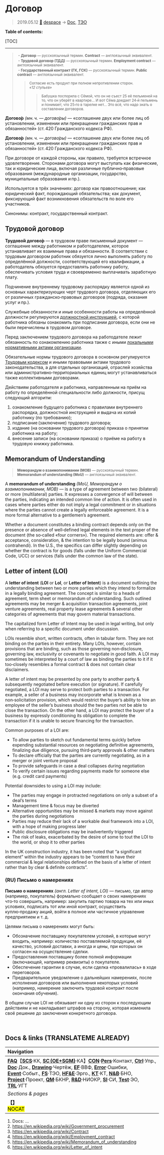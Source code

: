 # Договор
> 2019.05.12 [🚀](../index/index.md) [despace](index.md) → [Doc](doc.md), [ТЭО](fs.md)

**Table of contents:**

[TOC]

---

> <small> ・**Договор** — русскоязычный термин. **Contract** — англоязычный эквивалент.<br> ・**Трудовой договор (ТДД)** — русскоязычный термин. **Employment contract** — англоязычный эквивалент.<br> ・**Государственный контракт (ГК, ГСК)** — русскоязычный термин. **Public contract** — англоязычный эквивалент.</small>  
>> <small>Согласие есть продукт при полном непротивлении сторон.<br> *«12 стульев»*</small>  
>>> <small>Бабушка поспорила с Сёмой, что он не съест 25 её пельменей на то, что он уберёт в квартире… И вот Сёма доедает 24‑й пельмень и понимает, что 25‑го в тарелке нет… Это всё, что надо знать о составлении договоров.</small>

**Догово́р** *(мн. ч. — догово́ры)* — «соглашение двух или более лиц об установлении, изменении или прекращении гражданских прав и обязанностей» (ст. 420 Гражданского кодекса РФ).

**Догово́р** *(мн. ч. — догово́ры)* — «соглашение двух или более лиц об установлении, изменении или прекращении гражданских прав и обязанностей» (ст. 420 Гражданского кодекса РФ).

При договоре от каждой стороны, как правило, требуется встречное удовлетворение. Сторонами договора могут выступать как физические, так и юридические лица, включая различные публично‑правовые образования (международные организации, государство, муниципальные образования и пр.).

Используется в трёх значениях: договор как правоотношение; как юридический факт, порождающий обязательства; как документ, фиксирующий факт возникновения обязательств по воле его участников.

Синонимы: контракт, государственный контракт.



## Трудовой договор
**Трудово́й догово́р** — в трудовом праве письменный документ — соглашение между работником и работодателем, которое устанавливает их взаимные права и обязанности. В соответствии с трудовым договором работник обязуется лично выполнять работу по определённой должности, соответствующей его квалификации, а работодатель обязуется предоставлять работнику работу, обеспечивать условия труда и своевременно выплачивать заработную плату.

Подчинение внутреннему трудовому распорядку является одной из основных характеризующих черт трудового договора, отделяющих его от различных гражданско‑правовых договоров (подряда, оказания услуг и пр.).

Служебные обязанности и иные особенности работы на определённой должности регулируются [должностной инструкцией](дин.md), с которой работника обязаны ознакомить при подписании договора, если они не были перечислены в трудовом договоре.

Перед заключением трудового договора на работодателе лежит обязанность по ознакомлению работника также с иными [локальными нормативными актами организации](doc.md).

Обязательные нормы трудового договора в основном регулируются [Трудовым кодексом](labour_code_ru.md) и иными правовыми актами трудового законодательства, а для отдельных организаций, отраслей хозяйства или административно‑территориальных единиц могут устанавливаться также коллективными договорами.

Действиям работодателя и работника, направленным на приём на работу по определённой специальности либо должности, присущ следующий алгоритм:

   1. ознакомление будущего работника с правилами внутреннего распорядка, должностной инструкцией и выдача их копий работнику (по требованию);
   1. подписание (заключение) трудового договора;
   1. издание (на основании трудового договора) приказа о принятии работника на работу;
   1. внесение записи (на основании приказа) о приёме на работу в трудовую книжку работника.



## Memorandum of Understanding
> <small>**Меморандум о взаимопонимании (МОВ)** — русскоязычный термин. **Memorandum of understanding (MoU)** — англоязычный эквивалент.</small>

A **memorandum of understanding** *(MoU, Меморандум о взаимопонимании, МОВ)* — is a type of agreement between two (bilateral) or more (multilateral) parties. It expresses a convergence of will between the parties, indicating an intended common line of action. It is often used in cases where parties either do not imply a legal commitment or in situations where the parties cannot create a legally enforceable agreement. It is a more formal alternative to a gentlemen’s agreement.

Whether a document constitutes a binding contract depends only on the presence or absence of well‑defined legal elements in the text proper of the document (the so‑called «four corners»). The required elements are: offer & acceptance, consideration, & the intention to be legally bound (animus contrahendi). In the U.S., the specifics can differ slightly depending on whether the contract is for goods (falls under the Uniform Commercial Code, UCC) or services (falls under the common law of the state).



## Letter of intent (LOI)
A **letter of intent** (**LOI** or **LoI**, or **Letter of Intent**) is a document outlining the understanding between two or more parties which they intend to formalize in a legally binding agreement. The concept is similar to a heads of agreement, term sheet or memorandum of understanding. Such outlined agreements may be merger & acquisition transaction agreements, joint venture agreements, real property lease agreements & several other categories of agreements that may govern material transactions.

The capitalized form Letter of Intent may be used in legal writing, but only when referring to a specific document under discussion.

LOIs resemble short, written contracts, often in tabular form. They are not binding on the parties in their entirety. Many LOIs, however, contain provisions that are binding, such as those governing non‑disclosure, governing law, exclusivity or covenants to negotiate in good faith. A LOI may sometimes be interpreted by a court of law as binding the parties to it if it too‑closely resembles a formal contract & does not contain clear disclaimers.

A letter of intent may be presented by one party to another party & subsequently negotiated before execution (or signature). If carefully negotiated, a LOI may serve to protect both parties to a transaction. For example, a seller of a business may incorporate what is known as a non‑solicitation provision, which would restrict the buyer’s ability to hire an employee of the seller’s business should the two parties not be able to close the transaction. On the other hand, a LOI may protect the buyer of a business by expressly conditioning its obligation to complete the transaction if it is unable to secure financing for the transaction.

Common purposes of a LOI are:

   - To allow parties to sketch out fundamental terms quickly before expending substantial resources on negotiating definitive agreements, finalizing due diligence, pursuing third‑party approvals & other matters
   - To declare officially that the parties are currently negotiating, as in a merger or joint venture proposal
   - To provide safeguards in case a deal collapses during negotiation
   - To verify certain issues regarding payments made for someone else (e.g. credit card payments)

Potential downsides to using a LOI may include:

   - The parties may engage in protracted negotiations on only a subset of a deal’s terms
   - Management time & focus may be diverted
   - Alternative opportunities may be missed & markets may move against the parties during negotiations
   - Parties may reduce their lack of a workable deal framework into a LOI, with a hope of making progress later
   - Public disclosure obligations may be inadvertently triggered
   - The risk of leaks, exacerbated by the desire of some to tout the LOI to the world, or shop it to other parties

In the UK construction industry, it has been noted that “a significant element” within the industry appears to be “content to have their commercial & legal relationships defined on the basis of a letter of intent rather than by clear & definite contracts”.



### (RU) Письмо о намерениях
**Письмо о намерениях** *(англ. Letter of intent, LOI)* — письмо, где автор (например, покупатель) формально сообщает о своих намерениях что‑то совершить, например: закупить партию товара на тех или иных условиях, подписать тот или иной контракт, осуществить куплю‑продажу акций, войти в полное или частичное управление предприятием и т. д.

Целями письма о намерениях могут быть:

   - Обозначение поставщику покупателем условий, в которые могут входить, например: количество поставляемой продукции, её качество, условий доставки, а иногда и цены, при которых он согласен на осуществление сделки.
   - Предоставления поставщику более полной информации (включающей, например реквизиты) о покупателе.
   - Обеспечение гарантии в случае, если сделка «провалилась» в ходе переговоров.
   - Предварительное уведомление о дальнейших намерениях, после исполнения договоров или выполнения некоторых условий (например, намерение заключить трудовой контракт после окончания обучения).

В общем случае LOI не обязывает ни одну из сторон к последующим действиям и не накладывает штрафов на сторону, которая изменила своё решение до заключения конкретного договора.



<p style="page-break-after:always"> </p>

## Docs & links (TRANSLATEME ALREADY)
|Navigation|
|:-|
|**[FAQ](faq.md)**【**[SCS](scs.md)**·КК, **[SC (OE+SGM)](sc.md)**·КА】**[CON](contact.md)·[Pers](person.md)**·Контакт, **[Ctrl](control.md)**·Упр., **[Doc](doc.md)**·Док., **[Drawing](drawing.md)**·Чертёж, **[EF](ef.md)**·ВВФ, **[Error](error.md)**·Ошибки, **[Event](event.md)**·Событ., **[FS](fs.md)**·ТЭО, **[HF&E](hfe.md)**·Эрго., **[KT](kt.md)**·КТ, **[N&B](nnb.md)**·БНО, **[Project](project.md)**·Проект, **[QM](qm.md)**·БКНР, **[R&D](rnd.md)**·НИОКР, **[SI](si.md)**·СИ, **[Test](test.md)**·ЭО, **[TRL](trl.md)**·УГТ|
|*Sections & pages*|
|**【[](.md)】**<br> <mark>NOCAT</mark>|

   1. Docs: …
   1. <https://en.wikipedia.org/wiki/Government_procurement>
   1. <https://en.wikipedia.org/wiki/Contract>
   1. <https://en.wikipedia.org/wiki/Employment_contract>
   1. <https://en.wikipedia.org/wiki/Memorandum_of_understanding>
   1. <https://en.wikipedia.org/wiki/Letter_of_intent>
